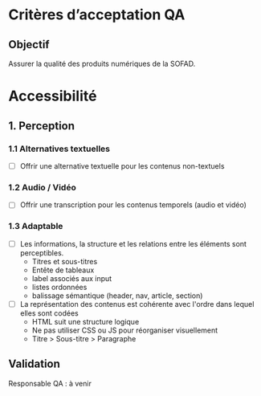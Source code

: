 # Critères d’acceptation QA

## Objectif
Assurer la qualité des produits numériques de la SOFAD.

# Accessibilité

## 1. Perception

### 1.1 Alternatives textuelles
- [ ] Offrir une alternative textuelle pour les contenus non-textuels
### 1.2 Audio / Vidéo
- [ ] Offrir une transcription pour les contenus temporels (audio et vidéo)
### 1.3 Adaptable
- [ ] Les informations, la structure et les relations entre les éléments sont perceptibles. 
    - Titres et sous-titres
    - Entête de tableaux
    - label associés aux input 
    - listes ordonnées
    - balissage sémantique (header, nav, article, section)
- [ ] La représentation des contenus est cohérente avec l'ordre dans lequel elles sont codées
    - HTML suit une structure logique
    - Ne pas utiliser CSS ou JS pour réorganiser visuellement
    - Titre > Sous-titre > Paragraphe
 
## Validation
Responsable QA : à venir